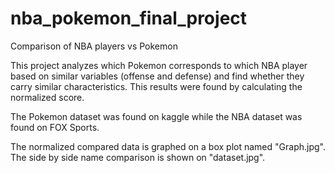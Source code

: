 # nba_pokemon_final_project
Comparison of NBA players vs Pokemon 

This project analyzes which Pokemon corresponds to which NBA player based on similar variables (offense and defense) and find whether they carry similar characteristics. This results were found by calculating the normalized score.

The Pokemon dataset was found on kaggle while the NBA dataset was found on FOX Sports.

The normalized compared data is graphed on a box plot named "Graph.jpg". The side by side name comparison is shown on "dataset.jpg".
